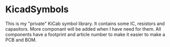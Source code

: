 # KicadSymbols

This is my "private" KiCab symbol library. 
It contains some IC, resistors and capasitors. More componant will be added when I have need for them.
All components have a footprint and article number to make it easier to make  a PCB and BOM.
